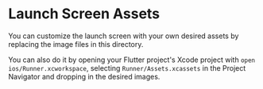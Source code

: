 # Launch Screen Assets

You can customize the launch screen with your own desired assets by replacing the image files in
this directory.

You can also do it by opening your Flutter project's Xcode project with
`open ios/Runner.xcworkspace`, selecting `Runner/Assets.xcassets` in the Project Navigator and
dropping in the desired images.
